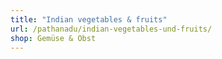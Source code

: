 ```yaml
---
title: "Indian vegetables & fruits"
url: /pathanadu/indian-vegetables-und-fruits/
shop: Gemüse & Obst
---
```

